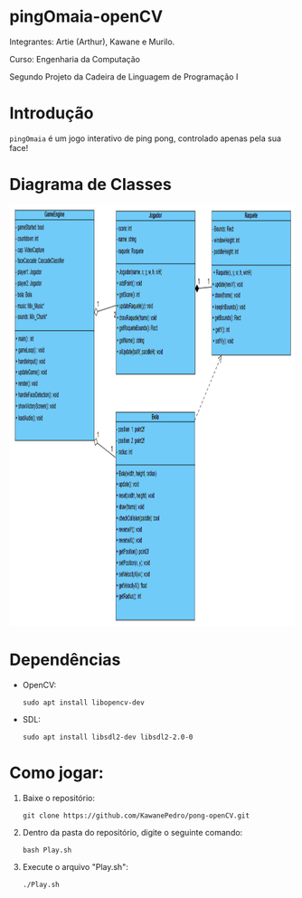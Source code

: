 # pingOmaia-openCV
Integrantes: Artie (Arthur), Kawane e Murilo.

Curso: Engenharia da Computação

Segundo Projeto da Cadeira de Linguagem de Programação I

# Introdução
`pingOmaia` é um jogo interativo de ping pong, controlado apenas pela sua face!

# Diagrama de Classes
<img width="1053" height="746" alt="image" src="assets/image/diagramaClasses.png" />


# Dependências
- OpenCV:
   
   ```shell
   sudo apt install libopencv-dev
   ```
- SDL:
   
   ```shell
   sudo apt install libsdl2-dev libsdl2-2.0-0
   ```
# Como jogar:
1. Baixe o repositório:
   
   ```shell
   git clone https://github.com/KawanePedro/pong-openCV.git
   ```
2. Dentro da pasta do repositório, digite o seguinte comando:
   
   ```shell
   bash Play.sh
   ```
3. Execute o arquivo "Play.sh":
   ```shell
   ./Play.sh
   ```